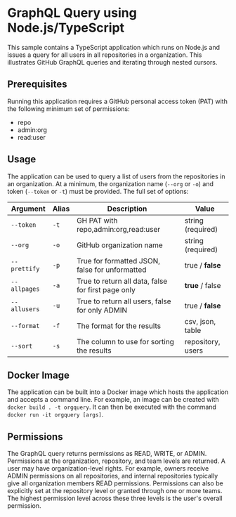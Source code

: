 # GraphQL Query using Node.js/TypeScript

This sample contains a TypeScript application which runs on Node.js and issues a query for all users in all repositories in a organization. This illustrates GitHub GraphQL queries and iterating through nested cursors.

## Prerequisites
Running this application requires a GitHub personal access token (PAT) with the following minimum set of permissions:

- repo
- admin:org
- read:user

## Usage
The application can be used to query a list of users from the repositories in an organization. At a minimum, the organization name (`--org` or `-o`) and token (`--token` or `-t`) must be provided. The full set of options:

| Argument     | Alias | Description                                        | Value                 |
| ------------ | ----- | -------------------------------------------------- | ----------------------|
| `--token`    | `-t`  | GH PAT with repo,admin:org,read:user               | string (required)     |
| `--org`      | `-o`  | GitHub organization name                           | string (required)     |
| `--prettify` | `-p`  | True for formatted JSON, false for unformatted     | true / **false**      |
| `--allpages` | `-a`  | True to return all data, false for first page only | **true** / false      |
| `--allusers` | `-u`  | True to return all users, false for only ADMIN     | true / **false**      |
| `--format`   | `-f`  | The format for the results                         | csv, json, table      |
| `--sort`     | `-s`  | The column to use for sorting the results          | repository, users     |

## Docker Image
The application can be built into a Docker image which hosts the application and accepts a command line.
For example, an image can be created with `docker build . -t orgquery`. It can then be executed with the
command `docker run -it orgquery [args]`.

## Permissions
The GraphQL query returns permissions as READ, WRITE, or ADMIN. Permissions at the organization,
repository, and team levels are returned.
A user may have organization-level rights. For example, owners receive ADMIN permissions on all 
repositories, and internal repositories typically give all organization members READ permissions.
Permissions can also be explicitly set at the repository level or granted through one or more teams.
The highest permission level across these three levels is the user's overall permission.